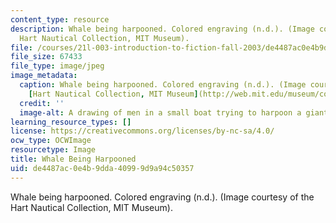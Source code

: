 ```yaml
---
content_type: resource
description: Whale being harpooned. Colored engraving (n.d.). (Image courtesy of the
  Hart Nautical Collection, MIT Museum).
file: /courses/21l-003-introduction-to-fiction-fall-2003/de4487ac0e4b9dda40999d9a94c50357_21l-003f03.jpg
file_size: 67433
file_type: image/jpeg
image_metadata:
  caption: Whale being harpooned. Colored engraving (n.d.). (Image courtesy of the
    [Hart Nautical Collection, MIT Museum](http://web.mit.edu/museum/collections/nautical.html)).
  credit: ''
  image-alt: A drawing of men in a small boat trying to harpoon a giant whale.
learning_resource_types: []
license: https://creativecommons.org/licenses/by-nc-sa/4.0/
ocw_type: OCWImage
resourcetype: Image
title: Whale Being Harpooned
uid: de4487ac-0e4b-9dda-4099-9d9a94c50357
---
```

Whale being harpooned. Colored engraving (n.d.). (Image courtesy of the Hart Nautical Collection, MIT Museum).